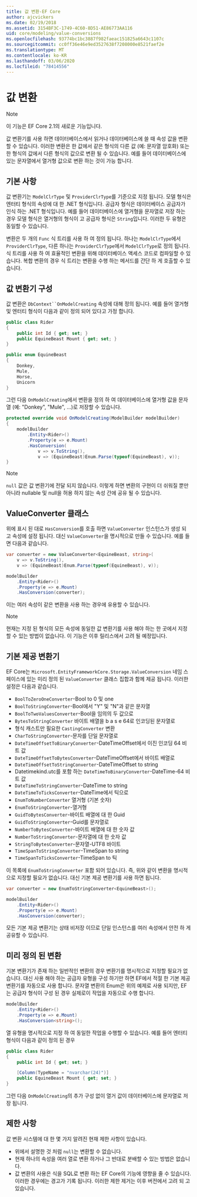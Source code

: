 ```yaml
---
title: 값 변환-EF Core
author: ajcvickers
ms.date: 02/19/2018
ms.assetid: 3154BF3C-1749-4C60-8D51-AE86773AA116
uid: core/modeling/value-conversions
ms.openlocfilehash: 93774bc1bc3887f982faeac151825a6643c1107c
ms.sourcegitcommit: cc0ff36e46e9ed3527638f7208000e8521faef2e
ms.translationtype: MT
ms.contentlocale: ko-KR
ms.lasthandoff: 03/06/2020
ms.locfileid: "78414556"
---
```

# <a name="value-conversions"></a>값 변환

> [!NOTE]  
> 이 기능은 EF Core 2.1의 새로운 기능입니다.

값 변환기를 사용 하면 데이터베이스에서 읽거나 데이터베이스에 쓸 때 속성 값을 변환할 수 있습니다. 이러한 변환은 한 값에서 같은 형식의 다른 값 (예: 문자열 암호화) 또는 한 형식의 값에서 다른 형식의 값으로 변환 될 수 있습니다. 예를 들어 데이터베이스에 있는 문자열에서 열거형 값으로 변환 하는 것이 가능 합니다.

## <a name="fundamentals"></a>기본 사항

값 변환기는 `ModelClrType` 및 `ProviderClrType`를 기준으로 지정 됩니다. 모델 형식은 엔터티 형식의 속성에 대 한 .NET 형식입니다. 공급자 형식은 데이터베이스 공급자가 인식 하는 .NET 형식입니다. 예를 들어 데이터베이스에 열거형을 문자열로 저장 하는 경우 모델 형식은 열거형의 형식이 고 공급자 형식은 `String`입니다. 이러한 두 유형은 동일할 수 있습니다.

변환은 두 개의 `Func` 식 트리를 사용 하 여 정의 됩니다. 하나는 `ModelClrType`에서 `ProviderClrType`, 다른 하나는 `ProviderClrType`에서 `ModelClrType`로 정의 됩니다. 식 트리를 사용 하 여 효율적인 변환을 위해 데이터베이스 액세스 코드로 컴파일할 수 있습니다. 복합 변환의 경우 식 트리는 변환을 수행 하는 메서드를 간단 하 게 호출할 수 있습니다.

## <a name="configuring-a-value-converter"></a>값 변환기 구성

값 변환은 `DbContext``OnModelCreating` 속성에 대해 정의 됩니다. 예를 들어 열거형 및 엔터티 형식이 다음과 같이 정의 되어 있다고 가정 합니다.

``` csharp
public class Rider
{
    public int Id { get; set; }
    public EquineBeast Mount { get; set; }
}

public enum EquineBeast
{
    Donkey,
    Mule,
    Horse,
    Unicorn
}
```

그런 다음 `OnModelCreating`에서 변환을 정의 하 여 데이터베이스에 열거형 값을 문자열 (예: "Donkey", "Mule", ...)로 저장할 수 있습니다.

``` csharp
protected override void OnModelCreating(ModelBuilder modelBuilder)
{
    modelBuilder
        .Entity<Rider>()
        .Property(e => e.Mount)
        .HasConversion(
            v => v.ToString(),
            v => (EquineBeast)Enum.Parse(typeof(EquineBeast), v));
}
```

> [!NOTE]  
> `null` 값은 값 변환기에 전달 되지 않습니다. 이렇게 하면 변환의 구현이 더 쉬워질 뿐만 아니라 nullable 및 null을 허용 하지 않는 속성 간에 공유 될 수 있습니다.

## <a name="the-valueconverter-class"></a>ValueConverter 클래스

위에 표시 된 대로 `HasConversion`를 호출 하면 `ValueConverter` 인스턴스가 생성 되 고 속성에 설정 됩니다. 대신 `ValueConverter`을 명시적으로 만들 수 있습니다. 예를 들면 다음과 같습니다.

``` csharp
var converter = new ValueConverter<EquineBeast, string>(
    v => v.ToString(),
    v => (EquineBeast)Enum.Parse(typeof(EquineBeast), v));

modelBuilder
    .Entity<Rider>()
    .Property(e => e.Mount)
    .HasConversion(converter);
```

이는 여러 속성이 같은 변환을 사용 하는 경우에 유용할 수 있습니다.

> [!NOTE]  
> 현재는 지정 된 형식의 모든 속성에 동일한 값 변환기를 사용 해야 하는 한 곳에서 지정할 수 있는 방법이 없습니다. 이 기능은 이후 릴리스에서 고려 될 예정입니다.

## <a name="built-in-converters"></a>기본 제공 변환기

EF Core는 `Microsoft.EntityFrameworkCore.Storage.ValueConversion` 네임 스페이스에 있는 미리 정의 된 `ValueConverter` 클래스 집합과 함께 제공 됩니다. 이러한 설정은 다음과 같습니다.

* `BoolToZeroOneConverter`-Bool to 0 및 one
* `BoolToStringConverter`-Bool에서 "Y" 및 "N"과 같은 문자열
* `BoolToTwoValuesConverter`-Bool을 임의의 두 값으로
* `BytesToStringConverter` 바이트 배열을 b a s e 64로 인코딩된 문자열로
* 형식 캐스트만 필요한 `CastingConverter` 변환
* `CharToStringConverter`-문자를 단일 문자열로
* `DateTimeOffsetToBinaryConverter`-DateTimeOffset에서 이진 인코딩 64 비트 값
* `DateTimeOffsetToBytesConverter`-DateTimeOffset에서 바이트 배열로
* `DateTimeOffsetToStringConverter`-DateTimeOffset to string
* Datetimekind.utc를 포함 하는 `DateTimeToBinaryConverter`-DateTime-64 비트 값
* `DateTimeToStringConverter`-DateTime to string
* `DateTimeToTicksConverter`-DateTime에서 틱으로
* `EnumToNumberConverter` 열거형 (기본 숫자)
* `EnumToStringConverter`-열거형
* `GuidToBytesConverter`-바이트 배열에 대 한 Guid
* `GuidToStringConverter`-Guid를 문자열로
* `NumberToBytesConverter`-바이트 배열에 대 한 숫자 값
* `NumberToStringConverter`-문자열에 대 한 숫자 값
* `StringToBytesConverter`-문자열-UTF8 바이트
* `TimeSpanToStringConverter`-TimeSpan to string
* `TimeSpanToTicksConverter`-TimeSpan to 틱

이 목록에 `EnumToStringConverter` 포함 되어 있습니다. 즉, 위와 같이 변환을 명시적으로 지정할 필요가 없습니다. 대신 기본 제공 변환기를 사용 하면 됩니다.

``` csharp
var converter = new EnumToStringConverter<EquineBeast>();

modelBuilder
    .Entity<Rider>()
    .Property(e => e.Mount)
    .HasConversion(converter);
```

모든 기본 제공 변환기는 상태 비저장 이므로 단일 인스턴스를 여러 속성에서 안전 하 게 공유할 수 있습니다.

## <a name="pre-defined-conversions"></a>미리 정의 된 변환

기본 변환기가 존재 하는 일반적인 변환의 경우 변환기를 명시적으로 지정할 필요가 없습니다. 대신 사용 해야 하는 공급자 유형을 구성 하기만 하면 EF에서 적절 한 기본 제공 변환기를 자동으로 사용 합니다. 문자열 변환의 Enum은 위의 예제로 사용 되지만, EF는 공급자 형식이 구성 된 경우 실제로이 작업을 자동으로 수행 합니다.

``` csharp
modelBuilder
    .Entity<Rider>()
    .Property(e => e.Mount)
    .HasConversion<string>();
```

열 유형을 명시적으로 지정 하 여 동일한 작업을 수행할 수 있습니다. 예를 들어 엔터티 형식이 다음과 같이 정의 된 경우

``` csharp
public class Rider
{
    public int Id { get; set; }

    [Column(TypeName = "nvarchar(24)")]
    public EquineBeast Mount { get; set; }
}
```

그런 다음 `OnModelCreating`의 추가 구성 없이 열거 값이 데이터베이스에 문자열로 저장 됩니다.

## <a name="limitations"></a>제한 사항

값 변환 시스템에 대 한 몇 가지 알려진 현재 제한 사항이 있습니다.

* 위에서 설명한 것 처럼 `null`는 변환할 수 없습니다.
* 현재 하나의 속성을 여러 열로 변환 하거나 그 반대로 분배할 수 있는 방법은 없습니다.
* 값 변환의 사용은 식을 SQL로 변환 하는 EF Core의 기능에 영향을 줄 수 있습니다. 이러한 경우에는 경고가 기록 됩니다.
이러한 제한 제거는 이후 버전에서 고려 되 고 있습니다.
